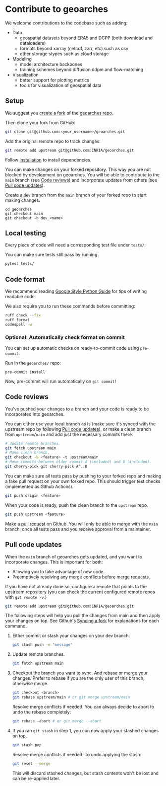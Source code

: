 
# Contribute to geoarches
We welcome contributions to the codebase such as adding:

- Data
    - geospatial datasets beyond ERA5 and DCPP (both download and dataloaders)
    - formats beyond xarray (netcdf, zarr, etc) such as csv
    - other storage stypes such as cloud storage
- Modeling
    - model architecture backbones
    - training schemes beyond diffusion ddpm and flow-matching
- Visualization
    - better support for plotting metrics
    - tools for visualization of geospatial data

## Setup

We suggest you [create a fork](https://docs.github.com/en/pull-requests/collaborating-with-pull-requests/working-with-forks/fork-a-repo) of the [geoarches repo](https://github.com/INRIA/geoarches).

Then clone your fork from GitHub:

```sh
git clone git@github.com:<your_username>/geoarches.git
```

Add the original remote repo to track changes:

```sh
git remote add upstream git@github.com:INRIA/geoarches.git
```

Follow [installation](../getting_started/installation.md) to install dependencies.

You can make changes on your forked repository. This way you are not blocked by development on geoarches. You will be able to contribute to the `main` branch (see [Code reviews](#code-reviews)) and incorporate updates from others (see [Pull code updates](#pull-code-updates)).

Create a `dev` branch from the `main` branch of your forked repo to start making changes.

```shell
cd geoarches
git checkout main
git checkout -b dev_<name>
```

## Local testing

Every piece of code will need a corresponding test file under `tests/`.

You can make sure tests still pass by running:

```sh
pytest tests/
```

## Code format

We recommend reading [Google Style Python Guide](https://google.github.io/styleguide/pyguide.html) for tips of writing readable code.

We also require you to run these commands before committing:
```sh
ruff check --fix
ruff format
codespell -w
```

### Optional: Automatically check format on commit

You can set up automatic checks on ready-to-commit code using `pre-commit`.

Run in the `geoarches/` repo:
```
pre-commit install
```

Now, pre-commit will run automatically on `git commit`!

## Code reviews

You've pushed your changes to a branch and your code is ready to be incorporated into geoarches.

You can either use your local branch as is (make sure it's synced with the upstream repo by following [Pull code updates](#pull-code-updates)), or make a clean branch from `upstream/main` and add just the necessary commits there.

```sh
# Update remote branches.
git fetch upstream main
# Make clean branch.
git checkout -b <feature> -t upstream/main
# Move commits between older commit A (included) and B (included).
git cherry-pick git cherry-pick A^..B
```

You can make sure all tests pass by pushing to your forked repo and making a fake pull request on your own forked repo. This should trigger test checks (implemented as Github Actions).
```sh
git push origin <feature>
```

When your code is ready, push the clean branch to the `upstream` repo.
```sh
git push upstream <feature>
```

Make a [pull request](https://github.com/INRIA/geoarches/pulls) on Github. You will only be able to merge with the `main` branch, once all tests pass and you receive approval from a maintainer.

## Pull code updates

When the `main` branch of geoarches gets updated, and you want to incorporate changes.
This is important for both:
- Allowing you to take advantage of new code.
- Preemptively resolving any merge conflicts before merge requests.

If you have not already done so, configure a remote that points to the upstream repository (you can check the current configured remote repos with `git remote -v`.)

```sh
git remote add upstream git@github.com:INRIA/geoarches.git
```

The following steps will help you pull the changes from main and then apply your changes on top. See Github's [Syncing a fork](https://docs.github.com/en/pull-requests/collaborating-with-pull-requests/working-with-forks/syncing-a-fork) for explanations for each command.

1. Either commit or stash your changes on your dev branch:
    ```sh
    git stash push -m "message"
    ```

2. Update remote branches.
    ```sh
    git fetch upstream main
    ```

3. Checkout the branch you want to sync. And rebase or merge your changes. Prefer to rebase if you are the only user of this branch, otherwise merge.
    ```sh
    git checkout <branch>
    git rebase upstream/main # or git merge upstream/main
    ```

    Resolve merge conflicts if needed. You can always decide to abort to undo the rebase completely:
    ```sh
    git rebase –abort # or git merge --abort
    ```

5. If you ran `git stash` in step 1, you can now apply your stashed changes on top.
    ```sh
    git stash pop
    ```

    Resolve merge conflicts if needed. To undo applying the stash:
    ```sh
    git reset --merge
    ```
    This will discard stashed changes, but stash contents won't be lost and can be re-applied later.
